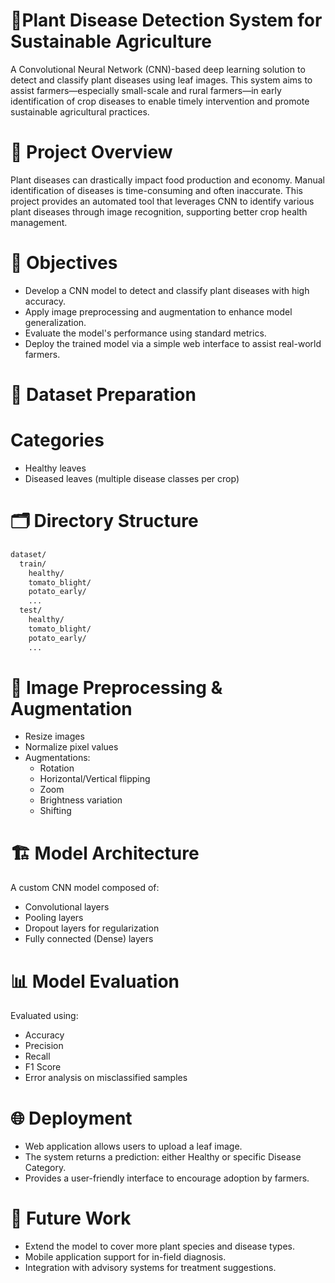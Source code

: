 # 🌿Plant Disease Detection System for Sustainable Agriculture
A Convolutional Neural Network (CNN)-based deep learning solution to detect and classify plant diseases using leaf images. This system aims to assist farmers—especially small-scale and rural farmers—in early identification of crop diseases to enable timely intervention and promote sustainable agricultural practices.

# 🚀 Project Overview
Plant diseases can drastically impact food production and economy. Manual identification of diseases is time-consuming and often inaccurate. This project provides an automated tool that leverages CNN to identify various plant diseases through image recognition, supporting better crop health management.

# 🎯 Objectives
- Develop a CNN model to detect and classify plant diseases with high accuracy.
- Apply image preprocessing and augmentation to enhance model generalization.
- Evaluate the model's performance using standard metrics.
- Deploy the trained model via a simple web interface to assist real-world farmers.

# 📁 Dataset Preparation
 # Categories
 - Healthy leaves
 - Diseased leaves (multiple disease classes per crop)

# 🗂️ Directory Structure
```bash
dataset/
  train/
    healthy/
    tomato_blight/
    potato_early/
    ...
  test/
    healthy/
    tomato_blight/
    potato_early/
    ...
```

# 🔄 Image Preprocessing & Augmentation
- Resize images
- Normalize pixel values
- Augmentations:
  - Rotation
  - Horizontal/Vertical flipping
  - Zoom
  - Brightness variation
  - Shifting

# 🏗️ Model Architecture
A custom CNN model composed of:
- Convolutional layers
- Pooling layers
- Dropout layers for regularization
- Fully connected (Dense) layers

# 📊 Model Evaluation
Evaluated using:
- Accuracy
- Precision
- Recall
- F1 Score
- Error analysis on misclassified samples

# 🌐 Deployment
- Web application allows users to upload a leaf image.
- The system returns a prediction: either Healthy or specific Disease Category.
- Provides a user-friendly interface to encourage adoption by farmers.

# 📌 Future Work
- Extend the model to cover more plant species and disease types.
- Mobile application support for in-field diagnosis.
- Integration with advisory systems for treatment suggestions.
